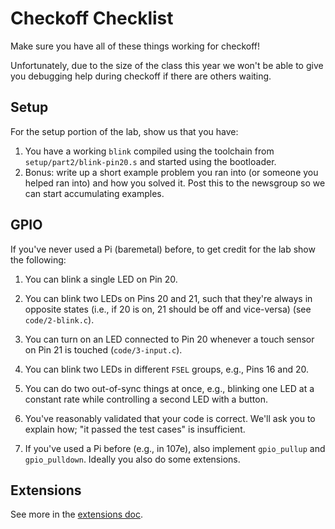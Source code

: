 # Checkoff Checklist

Make sure you have all of these things working for checkoff!

Unfortunately, due to the size of the class this year we won't be able to give
you debugging help during checkoff if there are others waiting.

## Setup

For the setup portion of the lab, show us that you have:

1. You have a working `blink` compiled using the toolchain from
   `setup/part2/blink-pin20.s` and started using the bootloader.
2. Bonus: write up a short example problem you ran into (or someone you helped
   ran into) and how you solved it. Post this to the newsgroup so we can start
   accumulating examples.

## GPIO

If you've never used a Pi (baremetal) before, to get credit for the lab show
the following:

1. You can blink a single LED on Pin 20.

2. You can blink two LEDs on Pins 20 and 21, such that they're always in
   opposite states (i.e., if 20 is on, 21 should be off and vice-versa) (see
   `code/2-blink.c`).

3. You can turn on an LED connected to Pin 20 whenever a touch sensor on Pin 21
   is touched (`code/3-input.c`).

4. You can blink two LEDs in different `FSEL` groups, e.g., Pins 16 and 20.

5. You can do two out-of-sync things at once, e.g., blinking one LED at
   a constant rate while controlling a second LED with a button.

6. You've reasonably validated that your code is correct. We'll ask you to
   explain how; "it passed the test cases" is insufficient.

7. If you've used a Pi before (e.g., in 107e), also implement `gpio_pullup` and
   `gpio_pulldown`. Ideally you also do some extensions.

## Extensions

See more in the [extensions doc](EXTENSIONS.md).
